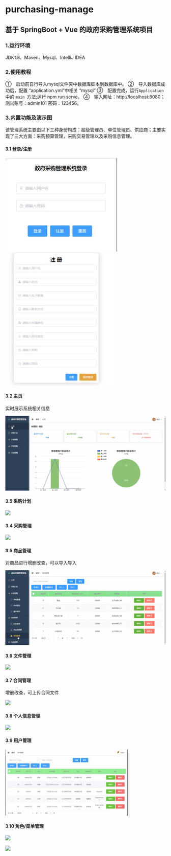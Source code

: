 # purchasing-manage
## 基于 SpringBoot + Vue 的政府采购管理系统项目
### 1.运行环境
JDK1.8、Maven、Mysql、IntelliJ IDEA
### 2.使用教程
①　启动前自行导入mysql文件夹中数据库脚本到数据库中。
②　导入数据库成功后，配置 “application.yml”中相关 “mysql”
③　配置完成，运行`Application`中的 `main `方法;运行 npm run serve。
④　输入网址：http://localhost:8080；测试账号：admin101 密码：123456。
### 3.内置功能及演示图
该管理系统主要由以下三种身份构成：超级管理员、单位管理员、供应商；主要实现了三大方面：采购预算管理，采购交易管理以及采购信息管理。
#### 3.1 登录/注册
![](README_files/1.jpg)
![](README_files/2.jpg)
#### 3.2 主页
实时展示系统相关信息

![](README_files/1.gif)
#### 3.5 采购计划
![](README_files/4.gif)
#### 3.4 采购管理
![](README_files/3.gif)
#### 3.5 商品管理
对商品进行增删改查，可以导入导入

![](README_files/5.gif)
#### 3.6 文件管理
![](README_files/2.gif)
#### 3.7 合同管理
增删改查，可上传合同文件

![](README_files/6.gif)
#### 3.8 个人信息管理
![](README_files/7.gif)
#### 3.9 用户管理
![](README_files/3.jpg)
#### 3.10 角色/菜单管理
![](README_files/8.gif)

![](README_files/9.gif)